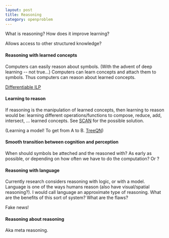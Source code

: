 ```yaml
---
layout: post
title: Reasoning
category: openproblem
---
```


What is reasoning? How does it improve learning?

Allows access to other structured knowledge?

#### Reasoning with learned concepts

Computers can easily reason about symbols. (With the advent of deep learning -- not true...) Computers can learn concepts and attach them to symbols. Thus computers can reason about learned concepts.

[Differentiable ILP](?)

#### Learning to reason

If reasoning is the manipulation of learned concepts, then learning to reason would be: learning different operations/functions to compose, reduce, add, intersect, ... learned concepts. See [SCAN](https://arxiv.org/abs/1707.03389) for the possible solution.

(Learning a model! To get from A to B. [TreeQN](?))

#### Smooth transition between cognition and perception

When should symbols be atteched and the reasoned with? As early as possible, or depending on how often we have to do the computation? Or ?

#### Reasoning with language

Currently research considers reasoning with logic, or with a model. Language is one of the ways humans reason (also have visual/spatial reasoning?). I would call language an approximate type of reasoning. What are the benefits of this sort of system? What are the flaws?

Fake news!

#### Reasoning about reasoning

Aka meta reasoning.
